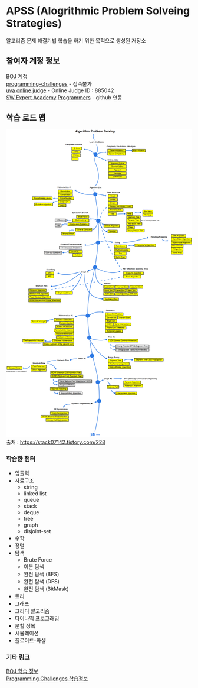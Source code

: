 # APSS (Alogrithmic Problem Solveing Strategies)  
알고리즘 문제 해결기법 학습을 하기 위한 목적으로 생성된 저장소

## 참여자 계정 정보
[BOJ 계정](https://www.acmicpc.net/user/lkoiescg2031)  
[programming-challenges](http://www.programming-challenges.com/) - 접속불가  
[uva online judge](https://onlinejudge.org) - Online Judge ID : 885042  
[SW Expert Academy](https://swexpertacademy.com/main/main.do) 
[Programmers](https://programmers.co.kr/learn/challenges) - github 연동

## 학습 로드 맵
![PS ROAD MAP](https://github.com/lkoiescg2031/APSS/blob/master/Algorithm%20PS%20Roadmap_v0.1.png)
출처 : <https://stack07142.tistory.com/228>
### 학습한 챕터
* 입출력
* 자료구조 
	* string
	* linked list
	* queue
	* stack
	* deque
	* tree
	* graph
	* disjoint-set
* 수학
* 정렬
* 탐색
	* Brute Force
	* 이분 탐색
	* 완전 탐색 (BFS)
	* 완전 탐색 (DFS)
	* 완전 탐색 (BitMask)
* 트리
* 그래프
* 그리디 알고리즘
* 다이나믹 프로그래밍
* 분할 정복
* 시뮬레이션
* 플로이드-와샬

### 기타 링크
[BOJ 학습 정보](https://github.com/lkoiescg2031/APSS/blob/master/Baekjoon%20Online%20Judge/README.md)  
[Programming Challenges 학습정보](https://github.com/lkoiescg2031/APSS/blob/master/Programming%20Challenges/README.md)  
